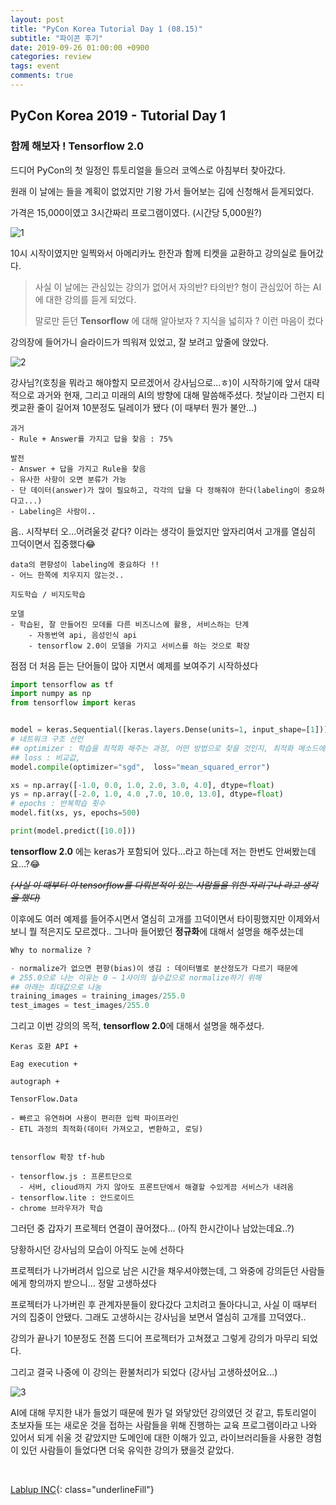 ```yaml
---
layout: post
title: "PyCon Korea Tutorial Day 1 (08.15)"
subtitle: "파이콘 후기"
date: 2019-09-26 01:00:00 +0900
categories: review
tags: event
comments: true
---
```


## PyCon Korea 2019 - Tutorial Day 1

### 함께 해보자 ! Tensorflow 2.0

드디어 PyCon의 첫 일정인 튜토리얼을 들으러 코엑스로 아침부터 찾아갔다.

원래 이 날에는 들을 계획이 없었지만 기왕 가서 들어보는 김에 신청해서 듣게되었다.

가격은 15,000이였고 3시간짜리 프로그램이였다. (시간당 5,000원?)

![1](/img/in-post/pycon_d1_1.jpg)

10시 시작이였지만 일찍와서 아메리카노 한잔과 함께 티켓을 교환하고 강의실로 들어갔다.

> 사실 이 날에는 관심있는 강의가 없어서 자의반? 타의반? 형이 관심있어 하는 AI에 대한 강의를 듣게 되었다. 
>
> 말로만 듣던 **Tensorflow** 에 대해 알아보자 ? 지식을 넓히자 ? 이런 마음이 컸다

강의장에 들어가니 슬라이드가 띄워져 있었고, 잘 보려고 앞줄에 앉았다.

![2](/img/in-post/pycon_d1_2.jpg)

강사님?(호칭을 뭐라고 해야할지 모르겠어서 강사님으로...ㅎ)이 시작하기에 앞서 대략적으로 과거와 현재, 그리고 미래의 AI의 방향에 대해 말씀해주셨다. 첫날이라 그런지 티켓교환 줄이 길어져 10분정도 딜레이가 됐다 (이 때부터 뭔가 불안...)

```
과거
- Rule + Answer를 가지고 답을 찾음 : 75%

발전
- Answer + 답을 가지고 Rule을 찾음
- 유사한 사항이 오면 분류가 가능
- 단 데이터(answer)가 많이 필요하고, 각각의 답을 다 정해줘야 한다(labeling이 중요하다고...)
- Labeling은 사람이..
```

음.. 시작부터 오...어려울것 같다? 이라는 생각이 들었지만 앞자리여서 고개를 열심히 끄덕이면서 집중했다😂

```
data의 편향성이 labeling에 중요하다 !!
- 어느 한쪽에 치우지지 않는것..

지도학습 / 비지도학습

모델
- 학습된, 잘 만들어진 모데롤 다른 비즈니스에 활용, 서비스하는 단계
	- 자동번역 api, 음성인식 api
	- tensorflow 2.0이 모델을 가지고 서비스를 하는 것으로 확장
```

점점 더 처음 듣는 단어들이 많아 지면서 예제를 보여주기 시작하셨다

```python
import tensorflow as tf
import numpy as np
from tensorflow import keras


model = keras.Sequential([keras.layers.Dense(units=1, input_shape=[1])])
# 네트워크 구조 선언
## optimizer : 학습을 최적화 해주는 과정, 어떤 방법으로 찾을 것인지, 최적화 메소드에 따라서, 모델선정
## loss : 비교값, 
model.compile(optimizer="sgd",  loss="mean_squared_error")

xs = np.array([-1.0, 0.0, 1.0, 2.0, 3.0, 4.0], dtype=float)
ys = np.array([-2.0, 1.0, 4.0 ,7.0, 10.0, 13.0], dtype=float)
# epochs : 반복학습 횟수
model.fit(xs, ys, epochs=500)

print(model.predict([10.0]))
```

**tensorflow  2.0** 에는 keras가 포함되어 있다...라고 하는데 저는 한번도 안써봤는데요...?😂

 _~~(사실 이 때부터 아 tensorflow를 다뤄본적이 있는 사람들을 위한 자리구나 라고 생각을 했다)~~_

이후에도 여러 예제를 들어주시면서 열심히 고개를 끄덕이면서 타이핑했지만 이제와서 보니 뭘 적은지도 모르겠다.. 그나마 들어봤던 **정규화**에 대해서 설명을 해주셨는데

```python
Why to normalize ?

- normalize가 없으면 편향(bias)이 생김 : 데이터별로 분산정도가 다르기 때문에
# 255.0으로 나는 이유는 0 ~ 1사이의 실수값으로 normalize하기 위해
## 아래는 최대값으로 나눔
training_images = training_images/255.0
test_images = test_images/255.0
```

그리고 이번 강의의 목적, **tensorflow 2.0**에 대해서 설명을 해주셨다.

```
Keras 호환 API +

Eag execution + 

autograph + 

TensorFlow.Data

- 빠르고 유연하며 사용이 편리한 입력 파이프라인
- ETL 과정의 최적화(데이터 가져오고, 변환하고, 로딩)


tensorflow 확장 tf-hub

- tensorflow.js : 프론트단으로 
  - 서버, clioud까지 가지 않아도 프론트단에서 해결할 수있게끔 서비스가 내려옴
- tensorflow.lite : 안드로이드 
- chrome 브라우저가 학습 
```

그러던 중 갑자기 프로젝터 연결이 끊어졌다... (아직 한시간이나 남았는데요..?)

당황하시던 강사님의 모습이 아직도 눈에 선하다

프로젝터가 나가버려서 입으로 남은 시간을 채우셔야했는데, 그 와중에 강의듣던 사람들에게 항의까지 받으니... 정말 고생하셨다

프로젝터가 나가버린 후 관계자분들이 왔다갔다 고치려고 돌아다니고, 사실 이 때부터 거의 집중이 안됐다. 그래도 고생하시는 강사님을  보면서 열심히 고개를 끄덕였다..

강의가 끝나기 10분정도 전쯤 드디어 프로젝터가 고쳐졌고 그렇게 강의가 마무리 되었다.

그리고 결국 나중에 이 강의는 환불처리가 되었다 (강사님 고생하셨어요...)

![3](/img/in-post/pycon_d1_3.PNG)

AI에 대해 무지한 내가 들었기 때문에 뭔가 덜 와닿았던 강의였던 것 같고, 튜토리얼이 초보자들 또는 새로운 것을 접하는 사람들을 위해 진행하는 교육 프로그램이라고 나와 있어서 되게 쉬울 것 같았지만 도메인에 대한 이해가 있고, 라이브러리들을 사용한 경험이 있던 사람들이 들었다면 더욱 유익한 강의가 됐을것 같았다.

<br>

[Lablup INC](https://lablup.com){: class="underlineFill"}